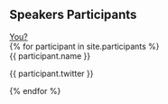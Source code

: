 <section class="main-content text-center">
  <h2><a name="participants"></a><span class='text-line-through'>Speakers</span> Participants</h2>
     <div class="participant">
        <div class="name"><a href="https://github.com/rinkkasatiainen/codefreeze.fi">You?</a></div>
     </div>
  {% for participant in site.participants  %}	
      <div class="participant">
      <div class="name">{{ participant.name }}</div> 
      <p>{{ participant.twitter }}</p> 
      </div>
  {% endfor %}
</section>


